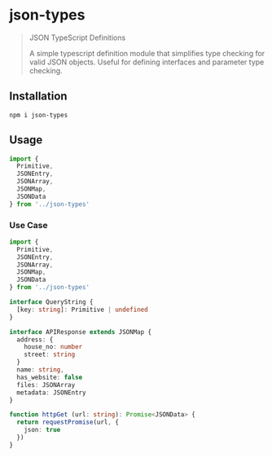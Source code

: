# json-types

> JSON TypeScript Definitions
>
> A simple typescript definition module that simplifies type checking for valid JSON objects. Useful for defining interfaces and parameter type checking.

## Installation

```shell
npm i json-types
```

## Usage

```typescript
import {
  Primitive,
  JSONEntry,
  JSONArray,
  JSONMap,
  JSONData
} from '../json-types'
```

### Use Case

```typescript
import {
  Primitive,
  JSONEntry,
  JSONArray,
  JSONMap,
  JSONData
} from '../json-types'

interface QueryString {
  [key: string]: Primitive | undefined
}

interface APIResponse extends JSONMap {
  address: {
    house_no: number
    street: string
  }
  name: string,
  has_website: false
  files: JSONArray
  metadata: JSONEntry
}

function httpGet (url: string): Promise<JSONData> {
  return requestPromise(url, {
    json: true
  })
}
```

